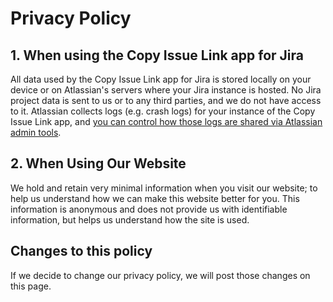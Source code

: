 # Privacy Policy

## 1. When using the Copy Issue Link app for Jira

All data used by the Copy Issue Link app for Jira is stored locally on your device or on Atlassian's servers where your Jira instance is hosted. No Jira project data is sent to us or to any third parties, and we do not have access to it. Atlassian collects logs (e.g. crash logs) for your instance of the Copy Issue Link app, and [you can control how those logs are shared via Atlassian admin tools](https://developer.atlassian.com/platform/forge/access-app-logs/).

## 2. When Using Our Website

We hold and retain very minimal information when you visit our website; to help us understand how we can make this website better for you. This information is anonymous and does not provide us with identifiable information, but helps us understand how the site is used.

## Changes to this policy

If we decide to change our privacy policy, we will post those changes on this page.
